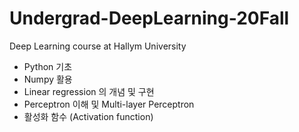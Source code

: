 # Undergrad-DeepLearning-20Fall
Deep Learning course at Hallym University 

* Python 기초 
* Numpy 활용
* Linear regression 의 개념 및 구현
* Perceptron 이해 및 Multi-layer Perceptron
* 활성화 함수 (Activation function)

